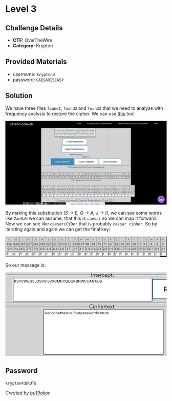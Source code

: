 # Level 3

## Challenge Details 

- **CTF:** OverTheWire
- **Category:** Krypton

## Provided Materials

- username: `krypton3`
- password: `CAESARISEASY`

## Solution

We have three files `found1`, `found2` and `found3` that we need to analyze with frequency analysis to restore the cipher. We can use [this](https://crypto.interactive-maths.com/frequency-analysis-breaking-the-code.html) tool:

![start](./start.jpg)

By making this substitution *(S -> E, Q -> A, J -> I)*, we can see some words like `ZaeUaN` we can assume, that this is `caesar` so we can map it forward. Now we can see like `caesarcCYDer` that is probably `caesar cipher`. So by iterating again and again we can get the final key:

![final](./final.jpg)

So our message is:

![pass](./pass.jpg)

## Password

`krypton4`:`BRUTE`

*Created by [bu19akov](https://github.com/bu19akov)*